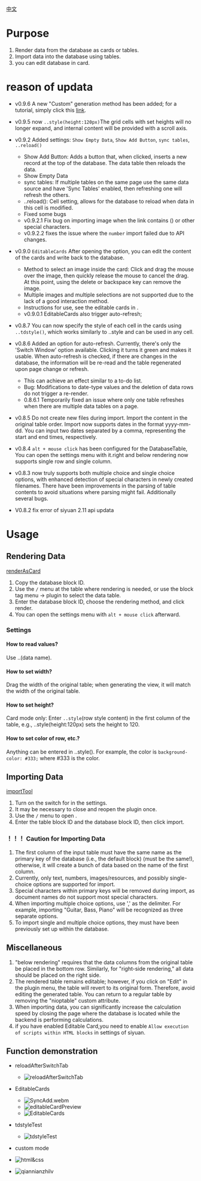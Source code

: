[中文](https://github.com/AirParty/siyuan-plugin-niop-DataBaseTable/blob/main/README_zh_CN.md)

# Purpose

1. Render data from the database as cards or tables.
2. Import data into the database using tables.
3. you can edit database in card.

# reason of updata

* v0.9.6 A new "Custom" generation method has been added; for a tutorial, simply click this [link](https://github.com/AirParty/siyuan-plugin-niop-DataBaseTable/blob/main/notice/customHtml.md).
* v0.9.5 now `..style(height:120px)`The grid cells with set heights will no longer expand, and internal content will be provided with a scroll axis. 
* v0.9.2 Added settings: `Show Empty Data`, `Show Add Button`, `sync tables`, `..reload()`

  * Show Add Button: Adds a button that, when clicked, inserts a new record at the top of the database. The data table then reloads the data.
  * Show Empty Data
  * sync tables: If multiple tables on the same page use the same data source and have 'Sync Tables' enabled, then refreshing one will refresh the others.
  * ..reload(): Cell setting, allows for the database to reload when data in this cell is modified.
  * Fixed some bugs
  * v0.9.2.1 Fix bug on importing image when the link contains () or other special characters.
  * v0.9.2.2 fixes the issue where the `number` import failed due to API changes.
* v0.9.0 `EditableCards` After opening the option, you can edit the content of the cards and write back to the database.

  * Method to select an image inside the card: Click and drag the mouse over the image, then quickly release the mouse to cancel the drag. At this point, using the delete or backspace key can remove the image.
  * Multiple images and multiple selections are not supported due to the lack of a good interaction method.
  * Instructions for use, see the editable cards in <Function Demonstration>.
  * v0.9.0.1 EditableCards also trigger auto-refresh;
* v0.8.7 You can now specify the style of each cell in the cards using `..tdstyle()`, which works similarly to ..style and can be used in any cell.
* v0.8.6 Added an option for auto-refresh. Currently, there's only the 'Switch Window' option available. Clicking it turns it green and makes it usable. When auto-refresh is checked, if there are changes in the database, the information will be re-read and the table regenerated upon page change or refresh.

  * This can achieve an effect similar to a to-do list.
  * Bug: Modifications to date-type values and the deletion of data rows do not trigger a re-render.
  * 0.8.6.1 Temporarily fixed an issue where only one table refreshes when there are multiple data tables on a page.
* v0.8.5 Do not create new files during import. Import the content in the original table order. Import now supports dates in the format yyyy-mm-dd. You can input two dates separated by a comma, representing the start and end times, respectively.
* v0.8.4 `alt + mouse click` has been configured for the DatabaseTable, You can open the settings menu with it.right and below rendering now supports single row and single column.
* v0.8.3 now truly supports both multiple choice and single choice options, with enhanced detection of special characters in newly created filenames. There have been improvements in the parsing of table contents to avoid situations where parsing might fail. Additionally several bugs.
* V0.8.2 fix error of siyuan 2.11 api updata

# Usage

## Rendering Data

[renderAsCard](https://github.com/AirParty/siyuan-plugin-niop-DataBaseTable/assets/7642279/112f9f2b-bb60-48df-bc0c-fa160874a16b)

1. Copy the database block ID.
2. Use the `/` menu at the table where rendering is needed, or use the block tag menu -> plugin to select the data table.
3. Enter the database block ID, choose the rendering method, and click render.
4. You can open the settings menu with `alt + mouse click` afterward.

### Settings

#### How to read values?

Use ..(data name).

#### How to set width?

Drag the width of the original table; when generating the view, it will match the width of the original table.

#### How to set height?

Card mode only: Enter `..style`(row style content) in the first column of the table, e.g., ..style(height:120px) sets the height to 120.

#### How to set color of row, etc.?

Anything can be entered in ..style(). For example, the color is `background-color: #333;` where #333 is the color.

## Importing Data

[importTool](https://github.com/AirParty/siyuan-plugin-niop-DataBaseTable/assets/7642279/22d25560-0acf-4575-8e2a-831ec7204625)

1. Turn on the switch for <Import Tool> in the settings.
2. It may be necessary to close and reopen the plugin once.
3. Use the `/` menu to open <DateBaseImport>.
4. Enter the table block ID and the database block ID, then click import.

### ！！！ Caution for Importing Data

1. The first column of the input table must have the same name as the primary key of the database (i.e., the default block) (must be the same!), otherwise, it will create a bunch of data based on the name of the first column.
2. Currently, only text, numbers, images/resources, and possibly single-choice options are supported for import.
3. Special characters within primary keys will be removed during import, as document names do not support most special characters.
4. When importing multiple choice options, use ',' as the delimiter. For example, importing "Guitar, Bass, Piano" will be recognized as three separate options.
5. To import single and multiple choice options, they must have been previously set up within the database.

## Miscellaneous

1. "below rendering" requires that the data columns from the original table be placed in the bottom row. Similarly, for "right-side rendering," all data should be placed on the right side.
2. The rendered table remains editable; however, if you click on "Edit" in the plugin menu, the table will revert to its original form. Therefore, avoid editing the generated table. You can return to a regular table by removing the "nioptable" custom attribute.
3. When importing data, you can significantly increase the calculation speed by closing the page where the database is located while the backend is performing calculations.
4. if you have enabled Editable Card,you need to enable `Allow execution of scripts within HTML blocks` in settings of siyuan.

## Function demonstration

* reloadAfterSwitchTab

  * ![reloadAfterSwitchTab](https://github.com/AirParty/siyuan-plugin-niop-DataBaseTable/assets/7642279/c9897082-ed8e-41cd-8e2f-0a2df8bb6d74)
* EditableCards

  * ![SyncAdd.webm](https://github.com/AirParty/siyuan-plugin-niop-DataBaseTable/assets/7642279/c6ac50de-29ee-42f3-ae0a-a70fd8470761)
  * ![editableCardPreview](https://github.com/AirParty/siyuan-plugin-niop-DataBaseTable/assets/7642279/222488c3-86c7-46bf-865e-58ebc008b23d)
  * ![EditableCards](https://github.com/AirParty/siyuan-plugin-niop-DataBaseTable/assets/7642279/ef590759-ca43-4d0d-854e-c2ba175dad87)
* tdstyleTest

  * ![tdstyleTest](https://github.com/AirParty/siyuan-plugin-niop-DataBaseTable/assets/7642279/0063e6fe-5349-4b6d-ae43-ef8b145dbda3)
 
* custom mode

 * ![html&css](https://github.com/AirParty/siyuan-plugin-niop-DataBaseTable/assets/7642279/3c2ecfcc-e482-4f29-a1ac-ddafc18f0cde)
 * ![qiannianzhilv](https://github.com/AirParty/siyuan-plugin-niop-DataBaseTable/assets/7642279/a6cdc37e-697e-4605-b9f6-cdecfba01e67)

